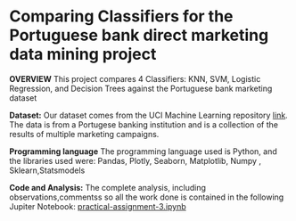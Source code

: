 # Comparing Classifiers for the Portuguese bank direct marketing data mining project

**OVERVIEW**
This project compares 4 Classifiers: KNN, SVM, Logistic Regression, and Decision Trees against the Portuguese bank marketing dataset

**Dataset:**
Our dataset comes from the UCI Machine Learning repository [link](https://archive.ics.uci.edu/ml/datasets/bank+marketing).  The data is from a Portugese banking institution and is a collection of the results of multiple marketing campaigns.  

**Programming language** 
The programming language used is Python, and the libraries used were: Pandas, Plotly, Seaborn, Matplotlib,  Numpy , Sklearn,Statsmodels

**Code and Analysis:**
The complete analysis, including observations,commentss so all the work done is contained in the following Jupiter Notebook:
[practical-assignment-3.ipynb](https://github.com/pranalee04/BH-PCMLAI-Module17-PracticalApplication-3/blob/main/notebook/practical-assignment-3.ipynb)